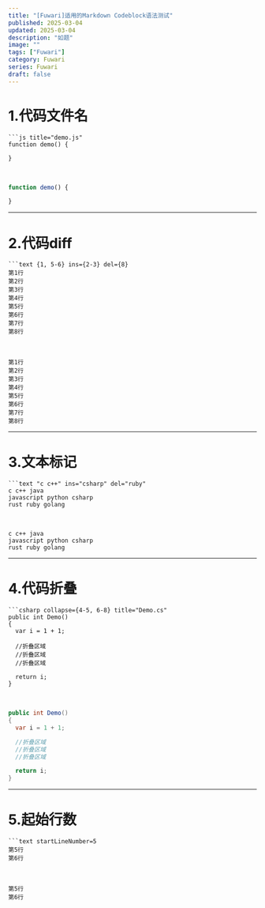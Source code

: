 ```yaml
---
title: "[Fuwari]适用的Markdown Codeblock语法测试"
published: 2025-03-04
updated: 2025-03-04
description: "如题"
image: ""
tags: ["Fuwari"]
category: Fuwari
series: Fuwari
draft: false
---
```


# 1.代码文件名
```
```js title="demo.js"
function demo() {

}
```

<br/>

```js title="demo.js"
function demo() {

}
```
---
# 2.代码diff

```
```text {1, 5-6} ins={2-3} del={8}
第1行
第2行
第3行
第4行
第5行
第6行
第7行
第8行
```

<br/>

```text {1, 5-6} ins={2-3} del={8}
第1行
第2行
第3行
第4行
第5行
第6行
第7行
第8行
```

---
# 3.文本标记
```
```text "c c++" ins="csharp" del="ruby"
c c++ java
javascript python csharp
rust ruby golang
```
<br/>

```text "c c++" ins="csharp" del="ruby"
c c++ java
javascript python csharp
rust ruby golang
```
---
# 4.代码折叠
```
```csharp collapse={4-5, 6-8} title="Demo.cs"
public int Demo()
{
  var i = 1 + 1;

  //折叠区域
  //折叠区域
  //折叠区域

  return i;
}
```

<br/>

```csharp collapse={4-5, 6-8} title="Demo.cs"
public int Demo()
{
  var i = 1 + 1;

  //折叠区域
  //折叠区域
  //折叠区域

  return i;
}
```
---
# 5.起始行数
```
```text startLineNumber=5
第5行
第6行
```

<br/>

```text startLineNumber=5
第5行
第6行
```